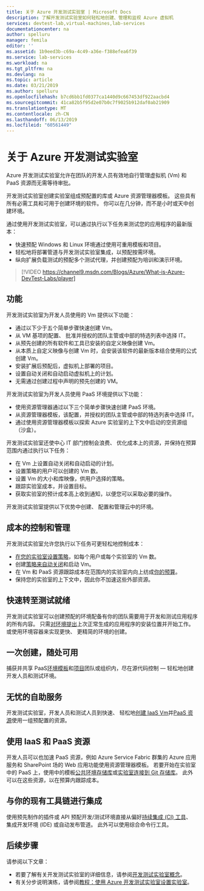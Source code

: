 ```yaml
---
title: 关于 Azure 开发测试实验室 | Microsoft Docs
description: 了解开发测试实验室如何轻松地创建、管理和监视 Azure 虚拟机
services: devtest-lab,virtual-machines,lab-services
documentationcenter: na
author: spelluru
manager: femila
editor: ''
ms.assetid: 1b9eed3b-c69a-4c49-a36e-f388efea6f39
ms.service: lab-services
ms.workload: na
ms.tgt_pltfrm: na
ms.devlang: na
ms.topic: article
ms.date: 03/21/2019
ms.author: spelluru
ms.openlocfilehash: b7cd6bb1fd0377ca1440d9c667453df922aacbd4
ms.sourcegitcommit: 41ca82b5f95d2e07b0c7f9025b912daf0ab21909
ms.translationtype: MT
ms.contentlocale: zh-CN
ms.lasthandoff: 06/13/2019
ms.locfileid: "60561449"
---
```

# <a name="about-azure-devtest-labs"></a>关于 Azure 开发测试实验室
Azure 开发测试实验室允许在团队的开发人员有效地自行管理虚拟机 (Vm) 和 PaaS 资源而无需等待审批。

开发测试实验室创建实验室组成预配置的库或 Azure 资源管理器模板。 这些具有所有必需工具和可用于创建环境的软件。 你可以在几分钟，而不是小时或天中创建环境。

通过使用开发测试实验室，可以通过执行以下任务来测试您的应用程序的最新版本：

- 快速预配 Windows 和 Linux 环境通过使用可重用模板和项目。
- 轻松地将部署管道与开发测试实验室集成，以预配按需环境。
- 纵向扩展负载测试的预配多个测试代理，并创建预配为培训和演示环境。

> [!VIDEO https://channel9.msdn.com/Blogs/Azure/What-is-Azure-DevTest-Labs/player]

## <a name="capabilities"></a>功能
开发测试实验室为开发人员使用的 Vm 提供以下功能：

- 通过以下少于五个简单步骤快速创建 Vm。
- 从 VM 基项的配置、 批准并授权的团队主管或中部的特选列表中选择 IT。
- 从预先创建的所有软件和工具已安装的自定义映像创建 Vm。 
- 从本质上自定义映像与创建 Vm 时，会安装该软件的最新版本结合使用的公式创建 Vm。 
- 安装扩展后预配后，虚拟机上部署的项目。
- 设置自动关闭和自动启动虚拟机上的计划。
- 无需通过创建过程中声明的预先创建的 VM。

开发测试实验室为开发人员使用 PaaS 环境提供以下功能：

- 使用资源管理器通过以下三个简单步骤快速创建 PaaS 环境。
- 从资源管理器模板，该配置，并授权的团队主管或中部的特选列表中选择 IT。
- 通过使用资源管理器模板以探索 Azure 实验室的上下文中启动的空资源组 （沙盒）。

开发测试实验室还使中心 IT 部门控制会浪费、 优化成本上的资源，并保持在预算范围内通过执行以下任务：  

- 在 Vm 上设置自动关闭和自动启动的计划。
- 设置策略的用户可以创建的 Vm 数。
- 设置 Vm 的大小和库映像，供用户选择的策略。
- 跟踪实验室成本，并设置目标。
- 获取实验室的预计成本高上收到通知，以便您可以采取必要的操作。

开发测试实验室提供以下优势中创建、 配置和管理云中的环境。

## <a name="cost-control-and-governance"></a>成本的控制和管理
开发测试实验室允许您执行以下任务可更轻松地控制成本：

- [在您的实验室设置策略](devtest-lab-get-started-with-lab-policies.md)，如每个用户或每个实验室的 Vm 数。 
- 创建[策略来自动关闭](devtest-lab-set-lab-policy.md)和启动 Vm。
- 在 Vm 和 PaaS 资源跟踪成本在范围内的实验室内向上纺成[你的预算](devtest-lab-configure-cost-management.md)。
- 保持您的实验室的上下文中，因此你不加速这些外部资源。

## <a name="quickly-get-to-ready-to-test"></a>快速转至测试就绪
开发测试实验室可以创建预配的环境配备有你的团队需要用于开发和测试应用程序的所有内容。 只需[对环境提出](devtest-lab-add-claimable-vm.md)上次正常生成的应用程序的安装位置并开始工作。 或使用环境容器来实现更快、 更精简的环境的创建。

## <a name="create-once-use-everywhere"></a>一次创建，随处可用
捕获并共享 PaaS[环境模板](devtest-lab-create-environment-from-arm.md)和[项目](add-artifact-repository.md)团队或组织内，尽在源代码控制 — 轻松地创建开发人员和测试环境。

## <a name="worry-free-self-service"></a>无忧的自助服务
开发测试实验室，开发人员和测试人员到快速、 轻松地[创建 IaaS Vm](devtest-lab-add-vm.md)并[PaaS 资源](devtest-lab-create-environment-from-arm.md)使用一组预配置的资源。

## <a name="use-iaas-and-paas-resources"></a>使用 IaaS 和 PaaS 资源 
开发人员可以也加速 PaaS 资源，例如 Azure Service Fabric 群集的 Azure 应用服务和 SharePoint 场的 Web 应用功能使用资源管理器模板。 若要开始在实验室中的 PaaS 上，使用中的模板[公共环境存储库](devtest-lab-configure-use-public-environments.md)或[实验室连接到 Git 存储库](devtest-lab-create-environment-from-arm.md#configure-your-own-template-repositories)。 此外可以在这些资源，以在预算内跟踪成本。

## <a name="integrate-with-your-existing-toolchain"></a>与你的现有工具链进行集成
使用预先制作的插件或 API 预配开发/测试环境直接从偏好[持续集成 (CI) 工具](devtest-lab-integrate-ci-cd-vsts.md)、 集成开发环境 (IDE) 或自动发布管道。 此外可以使用综合命令行工具。

## <a name="next-steps"></a>后续步骤
请参阅以下文章：

- 若要了解有关开发测试实验室的详细信息，请参阅[开发测试实验室概念](devtest-lab-concepts.md)。
- 有关分步说明演练，请参阅[教程：使用 Azure 开发测试实验室设置实验室](tutorial-create-custom-lab.md)。